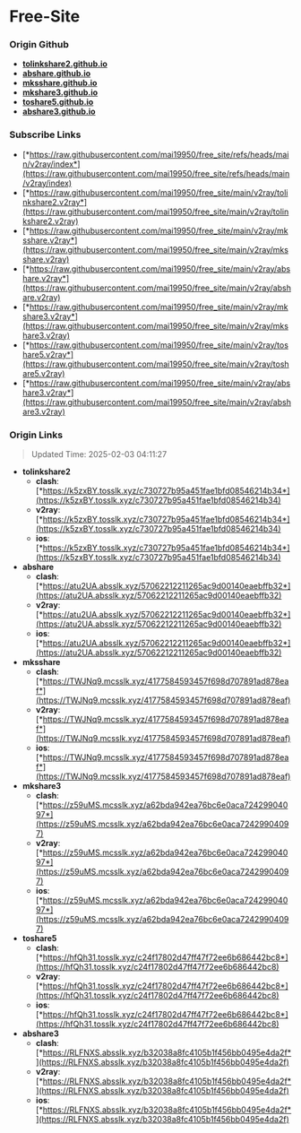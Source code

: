 # Free-Site

### Origin Github

- [**tolinkshare2.github.io**](https://github.com/tolinkshare2/tolinkshare2.github.io)
- [**abshare.github.io**](https://github.com/abshare/abshare.github.io)
- [**mksshare.github.io**](https://github.com/mksshare/mksshare.github.io)
- [**mkshare3.github.io**](https://github.com/mkshare3/mkshare3.github.io)
- [**toshare5.github.io**](https://github.com/toshare5/toshare5.github.io)
- [**abshare3.github.io**](https://github.com/abshare3/abshare3.github.io)

### Subscribe Links

- [*https://raw.githubusercontent.com/mai19950/free_site/refs/heads/main/v2ray/index*](https://raw.githubusercontent.com/mai19950/free_site/refs/heads/main/v2ray/index)
- [*https://raw.githubusercontent.com/mai19950/free_site/main/v2ray/tolinkshare2.v2ray*](https://raw.githubusercontent.com/mai19950/free_site/main/v2ray/tolinkshare2.v2ray)
- [*https://raw.githubusercontent.com/mai19950/free_site/main/v2ray/mksshare.v2ray*](https://raw.githubusercontent.com/mai19950/free_site/main/v2ray/mksshare.v2ray)
- [*https://raw.githubusercontent.com/mai19950/free_site/main/v2ray/abshare.v2ray*](https://raw.githubusercontent.com/mai19950/free_site/main/v2ray/abshare.v2ray)
- [*https://raw.githubusercontent.com/mai19950/free_site/main/v2ray/mkshare3.v2ray*](https://raw.githubusercontent.com/mai19950/free_site/main/v2ray/mkshare3.v2ray)
- [*https://raw.githubusercontent.com/mai19950/free_site/main/v2ray/toshare5.v2ray*](https://raw.githubusercontent.com/mai19950/free_site/main/v2ray/toshare5.v2ray)
- [*https://raw.githubusercontent.com/mai19950/free_site/main/v2ray/abshare3.v2ray*](https://raw.githubusercontent.com/mai19950/free_site/main/v2ray/abshare3.v2ray)

### Origin Links

> Updated Time: 2025-02-03 04:11:27

- **tolinkshare2**
  - **clash**: [*https://k5zxBY.tosslk.xyz/c730727b95a451fae1bfd08546214b34*](https://k5zxBY.tosslk.xyz/c730727b95a451fae1bfd08546214b34)
  - **v2ray**: [*https://k5zxBY.tosslk.xyz/c730727b95a451fae1bfd08546214b34*](https://k5zxBY.tosslk.xyz/c730727b95a451fae1bfd08546214b34)
  - **ios**: [*https://k5zxBY.tosslk.xyz/c730727b95a451fae1bfd08546214b34*](https://k5zxBY.tosslk.xyz/c730727b95a451fae1bfd08546214b34)
- **abshare**
  - **clash**: [*https://atu2UA.absslk.xyz/57062212211265ac9d00140eaebffb32*](https://atu2UA.absslk.xyz/57062212211265ac9d00140eaebffb32)
  - **v2ray**: [*https://atu2UA.absslk.xyz/57062212211265ac9d00140eaebffb32*](https://atu2UA.absslk.xyz/57062212211265ac9d00140eaebffb32)
  - **ios**: [*https://atu2UA.absslk.xyz/57062212211265ac9d00140eaebffb32*](https://atu2UA.absslk.xyz/57062212211265ac9d00140eaebffb32)
- **mksshare**
  - **clash**: [*https://TWJNq9.mcsslk.xyz/4177584593457f698d707891ad878eaf*](https://TWJNq9.mcsslk.xyz/4177584593457f698d707891ad878eaf)
  - **v2ray**: [*https://TWJNq9.mcsslk.xyz/4177584593457f698d707891ad878eaf*](https://TWJNq9.mcsslk.xyz/4177584593457f698d707891ad878eaf)
  - **ios**: [*https://TWJNq9.mcsslk.xyz/4177584593457f698d707891ad878eaf*](https://TWJNq9.mcsslk.xyz/4177584593457f698d707891ad878eaf)
- **mkshare3**
  - **clash**: [*https://z59uMS.mcsslk.xyz/a62bda942ea76bc6e0aca72429904097*](https://z59uMS.mcsslk.xyz/a62bda942ea76bc6e0aca72429904097)
  - **v2ray**: [*https://z59uMS.mcsslk.xyz/a62bda942ea76bc6e0aca72429904097*](https://z59uMS.mcsslk.xyz/a62bda942ea76bc6e0aca72429904097)
  - **ios**: [*https://z59uMS.mcsslk.xyz/a62bda942ea76bc6e0aca72429904097*](https://z59uMS.mcsslk.xyz/a62bda942ea76bc6e0aca72429904097)
- **toshare5**
  - **clash**: [*https://hfQh31.tosslk.xyz/c24f17802d47ff47f72ee6b686442bc8*](https://hfQh31.tosslk.xyz/c24f17802d47ff47f72ee6b686442bc8)
  - **v2ray**: [*https://hfQh31.tosslk.xyz/c24f17802d47ff47f72ee6b686442bc8*](https://hfQh31.tosslk.xyz/c24f17802d47ff47f72ee6b686442bc8)
  - **ios**: [*https://hfQh31.tosslk.xyz/c24f17802d47ff47f72ee6b686442bc8*](https://hfQh31.tosslk.xyz/c24f17802d47ff47f72ee6b686442bc8)
- **abshare3**
  - **clash**: [*https://RLFNXS.absslk.xyz/b32038a8fc4105b1f456bb0495e4da2f*](https://RLFNXS.absslk.xyz/b32038a8fc4105b1f456bb0495e4da2f)
  - **v2ray**: [*https://RLFNXS.absslk.xyz/b32038a8fc4105b1f456bb0495e4da2f*](https://RLFNXS.absslk.xyz/b32038a8fc4105b1f456bb0495e4da2f)
  - **ios**: [*https://RLFNXS.absslk.xyz/b32038a8fc4105b1f456bb0495e4da2f*](https://RLFNXS.absslk.xyz/b32038a8fc4105b1f456bb0495e4da2f)
